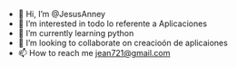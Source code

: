 - 👋 Hi, I’m @JesusAnney
- 👀 I’m interested in  todo lo referente a  Aplicaciones
- 🌱 I’m currently learning  python
- 💞️ I’m looking to collaborate on creacioón de aplicaiones
- 📫 How to reach me  jean721@gmail.com

<!---
JesusAnney/JesusAnney is a ✨ special ✨ repository because its `README.md` (this file) appears on your GitHub profile.
You can click the Preview link to take a look at your changes.

--->
